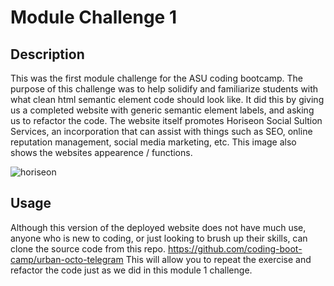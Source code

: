 # Module Challenge 1

## Description

This was the first module challenge for the ASU coding bootcamp. The purpose of this challenge was to help solidify and familiarize students with what clean html semantic element code should look like. It did this by giving us a completed website with generic semantic element labels, and asking us to refactor the code. The website itself promotes Horiseon Social Sultion Services, an incorporation that can assist with things such as SEO, online reputation management, social media marketing, etc. This image also shows the websites appearence / functions. 

![horiseon](https://github.com/Rinovi/Module-Challenge-1/assets/160938078/425b891c-b10d-4dee-8646-43150cde1635)

## Usage

Although this version of the deployed website does not have much use, anyone who is new to coding, or just looking to brush up their skills, can clone the source code from this repo. https://github.com/coding-boot-camp/urban-octo-telegram
This will allow you to repeat the exercise and refactor the code just as we did in this module 1 challenge.

